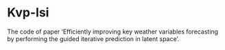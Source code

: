 # Kvp-lsi
The code of paper ‘Efficiently improving key weather variables forecasting by performing the guided iterative prediction in latent space’.
